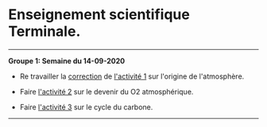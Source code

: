 # Enseignement scientifique Terminale.

__________


**Groupe 1: Semaine du 14-09-2020**

- Re travailler la [correction](https://github.com/YannBouyeron/EST/blob/master/A1%20correction.md) de [l'activité 1](https://github.com/YannBouyeron/EST/blob/master/A1.md) sur l'origine de l'atmosphère.

- Faire [l'activité 2](https://github.com/YannBouyeron/EST/blob/master/A2.md) sur le devenir du O2 atmosphérique.

- Faire [l'activité 3](https://github.com/YannBouyeron/EST/blob/master/A3.md) sur le cycle du carbone.

__________

